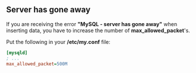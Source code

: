 ## Server has gone away
If you are receiving the error **"MySQL - server has gone away"** when inserting data, you have to increase the number of **max\_allowed\_packet**'s.

Put the following in your **/etc/my.conf** file:

```ini
[mysqld]
; ...
max_allowed_packet=500M
```